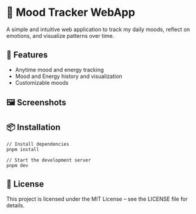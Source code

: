 # 🌈  Mood Tracker WebApp

A simple and intuitive web application to track my daily moods, reflect on emotions, and visualize patterns over time.

## 🚀 Features

- Anytime mood and energy tracking
- Mood and Energy history and visualization
- Customizable moods

## 🖼️ Screenshots

## 📦 Installation

```shell
// Install dependencies
pnpm install

// Start the development server
pnpm dev
```

## 📄 License

This project is licensed under the MIT License – see the LICENSE file for details.
